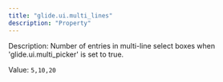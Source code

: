 ```yaml
---
title: "glide.ui.multi_lines"
description: "Property"
---
```


Description: Number of entries in multi-line select boxes when 'glide.ui.multi_picker' is set to true.

Value: `5,10,20`